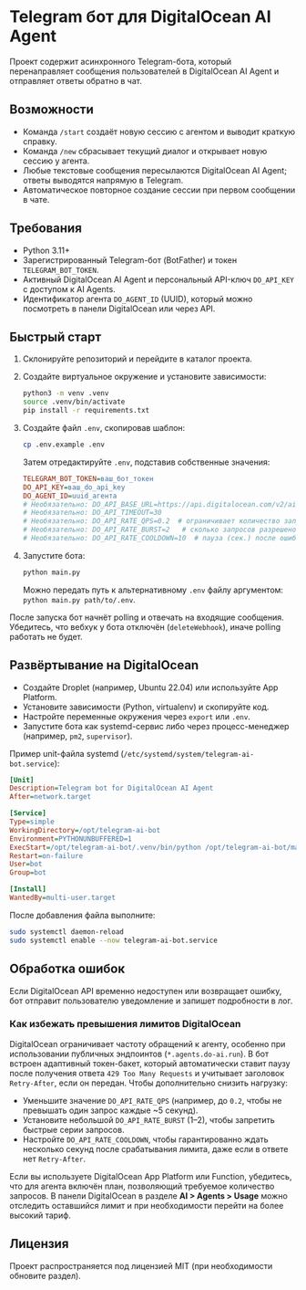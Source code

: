# Telegram бот для DigitalOcean AI Agent

Проект содержит асинхронного Telegram-бота, который перенаправляет сообщения пользователей в DigitalOcean AI Agent и отправляет ответы обратно в чат.

## Возможности

- Команда `/start` создаёт новую сессию с агентом и выводит краткую справку.
- Команда `/new` сбрасывает текущий диалог и открывает новую сессию у агента.
- Любые текстовые сообщения пересылаются DigitalOcean AI Agent; ответы выводятся напрямую в Telegram.
- Автоматическое повторное создание сессии при первом сообщении в чате.

## Требования

- Python 3.11+
- Зарегистрированный Telegram-бот (BotFather) и токен `TELEGRAM_BOT_TOKEN`.
- Активный DigitalOcean AI Agent и персональный API-ключ `DO_API_KEY` с доступом к AI Agents.
- Идентификатор агента `DO_AGENT_ID` (UUID), который можно посмотреть в панели DigitalOcean или через API.

## Быстрый старт

1. Склонируйте репозиторий и перейдите в каталог проекта.
2. Создайте виртуальное окружение и установите зависимости:

   ```bash
   python3 -m venv .venv
   source .venv/bin/activate
   pip install -r requirements.txt
   ```

3. Создайте файл `.env`, скопировав шаблон:

   ```bash
   cp .env.example .env
   ```

   Затем отредактируйте `.env`, подставив собственные значения:

   ```ini
   TELEGRAM_BOT_TOKEN=ваш_бот_токен
   DO_API_KEY=ваш_do_api_key
   DO_AGENT_ID=uuid_агента
   # Необязательно: DO_API_BASE_URL=https://api.digitalocean.com/v2/ai
   # Необязательно: DO_API_TIMEOUT=30
   # Необязательно: DO_API_RATE_QPS=0.2  # ограничивает количество запросов в секунду
   # Необязательно: DO_API_RATE_BURST=2   # сколько запросов разрешено "залпом"
   # Необязательно: DO_API_RATE_COOLDOWN=10  # пауза (сек.) после ошибки 429
   ```

4. Запустите бота:

   ```bash
   python main.py
   ```

   Можно передать путь к альтернативному `.env` файлу аргументом: `python main.py path/to/.env`.

После запуска бот начнёт polling и отвечать на входящие сообщения. Убедитесь, что вебхук у бота отключён (`deleteWebhook`), иначе polling работать не будет.

## Развёртывание на DigitalOcean

- Создайте Droplet (например, Ubuntu 22.04) или используйте App Platform.
- Установите зависимости (Python, virtualenv) и скопируйте код.
- Настройте переменные окружения через `export` или `.env`.
- Запустите бота как systemd-сервис либо через процесс-менеджер (например, `pm2`, `supervisor`).

Пример unit-файла systemd (`/etc/systemd/system/telegram-ai-bot.service`):

```ini
[Unit]
Description=Telegram bot for DigitalOcean AI Agent
After=network.target

[Service]
Type=simple
WorkingDirectory=/opt/telegram-ai-bot
Environment=PYTHONUNBUFFERED=1
ExecStart=/opt/telegram-ai-bot/.venv/bin/python /opt/telegram-ai-bot/main.py /opt/telegram-ai-bot/.env
Restart=on-failure
User=bot
Group=bot

[Install]
WantedBy=multi-user.target
```

После добавления файла выполните:

```bash
sudo systemctl daemon-reload
sudo systemctl enable --now telegram-ai-bot.service
```

## Обработка ошибок

Если DigitalOcean API временно недоступен или возвращает ошибку, бот отправит пользователю уведомление и запишет подробности в лог.

### Как избежать превышения лимитов DigitalOcean

DigitalOcean ограничивает частоту обращений к агенту, особенно при использовании публичных эндпоинтов (`*.agents.do-ai.run`). В бот встроен адаптивный токен-бакет, который автоматически ставит паузу после получения ответа `429 Too Many Requests` и учитывает заголовок `Retry-After`, если он передан. Чтобы дополнительно снизить нагрузку:

- Уменьшите значение `DO_API_RATE_QPS` (например, до `0.2`, чтобы не превышать один запрос каждые ~5 секунд).
- Установите небольшой `DO_API_RATE_BURST` (1–2), чтобы запретить быстрые серии запросов.
- Настройте `DO_API_RATE_COOLDOWN`, чтобы гарантированно ждать несколько секунд после срабатывания лимита, даже если в ответе нет `Retry-After`.

Если вы используете DigitalOcean App Platform или Function, убедитесь, что для агента включён план, позволяющий требуемое количество запросов. В панели DigitalOcean в разделе **AI > Agents > Usage** можно отследить оставшийся лимит и при необходимости перейти на более высокий тариф.

## Лицензия

Проект распространяется под лицензией MIT (при необходимости обновите раздел).
